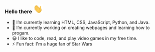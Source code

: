 
### Hello there <img src="https://raw.githubusercontent.com/ABSphreak/ABSphreak/master/gifs/Hi.gif" width="30px">

- 🌱 I’m currently learning HTML, CSS, JavaScript, Python, and Java.
- 🔭 I’m currently working on creating webpages and learning how to progam.
- 😀 I like to code, read, and play video games in my free time.
- ⚡️ Fun fact: I'm a huge fan of Star Wars







<!---
harimrys/harimrys is a ✨ special ✨ repository because its `README.md` (this file) appears on your GitHub profile.
You can click the Preview link to take a look at your changes.
--->

